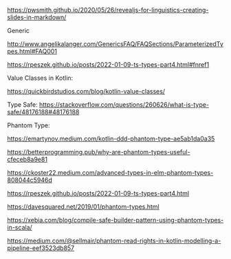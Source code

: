 

https://pwsmith.github.io/2020/05/26/revealjs-for-linguistics-creating-slides-in-markdown/


Generic

http://www.angelikalanger.com/GenericsFAQ/FAQSections/ParameterizedTypes.html#FAQ001



https://rpeszek.github.io/posts/2022-01-09-ts-types-part4.html#fnref1


Value Classes in Kotlin:

https://quickbirdstudios.com/blog/kotlin-value-classes/


Type Safe:
https://stackoverflow.com/questions/260626/what-is-type-safe/48176188#48176188

Phantom Type:

https://emartynov.medium.com/kotlin-ddd-phantom-type-ae5ab1da0a35

https://betterprogramming.pub/why-are-phantom-types-useful-cfeceb8a9e81

https://ckoster22.medium.com/advanced-types-in-elm-phantom-types-808044c5946d

https://rpeszek.github.io/posts/2022-01-09-ts-types-part4.html

https://davesquared.net/2019/01/phantom-types.html

https://xebia.com/blog/compile-safe-builder-pattern-using-phantom-types-in-scala/

https://medium.com/@sellmair/phantom-read-rights-in-kotlin-modelling-a-pipeline-eef3523db857
